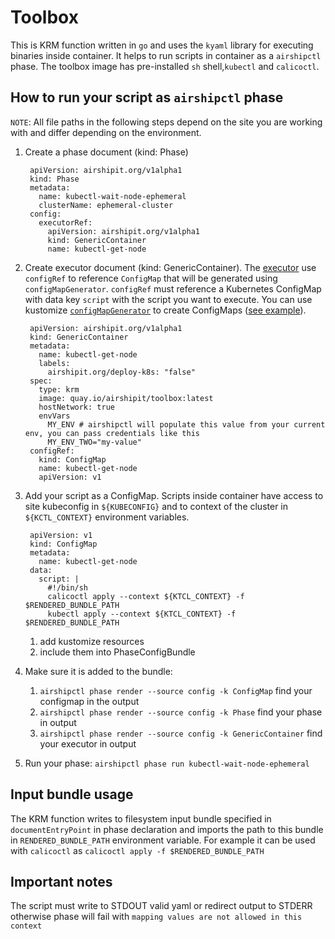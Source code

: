 # Toolbox

This is KRM function written in `go` and uses the `kyaml` library for executing binaries inside container. It helps to run scripts in container as a `airshipctl` phase.
The toolbox image has pre-installed `sh` shell,`kubectl` and `calicoctl`.

## How to run your script as `airshipctl` phase

`NOTE`: All file paths in the following steps depend on the site you are working with and differ depending on the environment.

1. Create a phase document (kind: Phase)

        apiVersion: airshipit.org/v1alpha1
        kind: Phase
        metadata:
          name: kubectl-wait-node-ephemeral
          clusterName: ephemeral-cluster
        config:
          executorRef:
            apiVersion: airshipit.org/v1alpha1
            kind: GenericContainer
            name: kubectl-get-node

2. Create executor document (kind: GenericContainer). The [executor](https://github.com/airshipit/airshipctl/blob/master/manifests/phases/executors.yaml) use `configRef` to reference `ConfigMap` that will be generated using `configMapGenerator`. `configRef` must reference a Kubernetes ConfigMap with data key `script` with the script you want to execute. You can use kustomize [`configMapGenerator`](https://kubectl.docs.kubernetes.io/references/kustomize/kustomization/configmapgenerator/#configmap-from-file) to create ConfigMaps ([see example](https://github.com/airshipit/airshipctl/blob/master/manifests/function/phase-helpers/wait_node/kustomization.yaml)).

        apiVersion: airshipit.org/v1alpha1
        kind: GenericContainer
        metadata:
          name: kubectl-get-node
          labels:
            airshipit.org/deploy-k8s: "false"
        spec:
          type: krm
          image: quay.io/airshipit/toolbox:latest
          hostNetwork: true
          envVars
            MY_ENV # airshipctl will populate this value from your current env, you can pass credentials like this
            MY_ENV_TWO="my-value"
        configRef:
          kind: ConfigMap
          name: kubectl-get-node
          apiVersion: v1

3. Add your script as a ConfigMap. Scripts inside container have access to site kubeconfig in `${KUBECONFIG}` and to context of the cluster in `${KCTL_CONTEXT}` environment variables.

        apiVersion: v1
        kind: ConfigMap
        metadata:
          name: kubectl-get-node
        data:
          script: |
            #!/bin/sh
            calicoctl apply --context ${KTCL_CONTEXT} -f $RENDERED_BUNDLE_PATH
            kubectl apply --context ${KTCL_CONTEXT} -f $RENDERED_BUNDLE_PATH

    1. add kustomize resources
    2. include them into PhaseConfigBundle

4. Make sure it is added to the bundle:
    1. `airshipctl phase render --source config -k ConfigMap` find your configmap in the output
    2. `airshipctl phase render --source config -k Phase` find your phase in output
    3. `airshipctl phase render --source config -k GenericContainer` find your executor in output

5) Run your phase:
`airshipctl phase run kubectl-wait-node-ephemeral`

## Input bundle usage

The KRM function writes to filesystem input bundle specified in `documentEntryPoint` in phase declaration and imports the path to this bundle in `RENDERED_BUNDLE_PATH` environment variable. For example it can be used with `calicoctl` as `calicoctl apply -f $RENDERED_BUNDLE_PATH`

## Important notes
The script must write to STDOUT valid yaml or redirect output to STDERR otherwise phase will fail with `mapping values are not allowed in this context`
